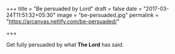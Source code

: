 +++
title = "Be persuaded by Lord"
draft = false
date = "2017-03-24T11:51:32+05:30"
image = "be-persuaded.jpg"
permalink = "https://arcanvas.netlify.com/be-persuaded/"

+++

Get fully persuaded by what **The Lord** has said.
